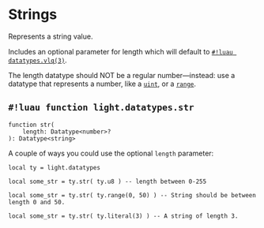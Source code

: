# Strings

Represents a string value.

Includes an optional parameter for length which will default to
[`#!luau datatypes.vlq(3)`](./vlq.md#size-index).

The length datatype should NOT be a regular number—instead: use a
datatype that represents a number, like a [`uint`](../numbers/uints.md), or a
[`range`](./range.md#function-lightdatatypesrange).

## `#!luau function light.datatypes.str`

```luau title='<!-- shared --> <!-- sync -->'
function str(
    length: Datatype<number>?
): Datatype<string>
```

A couple of ways you could use the optional `length` parameter:

```luau
local ty = light.datatypes

local some_str = ty.str( ty.u8 ) -- length between 0-255
```

```luau
local some_str = ty.str( ty.range(0, 50) ) -- String should be between length 0 and 50.
```

```luau
local some_str = ty.str( ty.literal(3) ) -- A string of length 3.
```
